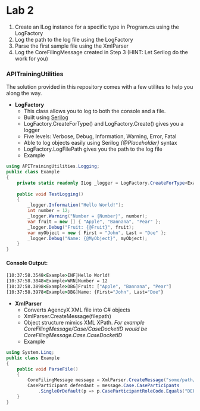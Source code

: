 # **Lab 2**

1. Create an ILog instance for a specific type in Program.cs using the LogFactory
2. Log the path to the log file using the LogFactory
3. Parse the first sample file using the XmlParser
4. Log the CoreFilingMessage created in Step 3 (HINT: Let Serilog do the work for you)

### APITrainingUtilities
The solution provided in this repository comes with a few utilites to help you along the way.
* **LogFactory**
    * This class allows you to log to both the console and a file.
    * Built using [Serilog](https://serilog.net/)
    * LogFactory.CreateForType<T>() and LogFactory.Create() gives you a logger
    * Five levels: Verbose, Debug, Information, Warning, Error, Fatal
    * Able to log objects easily using Serilog _{@Placeholder}_ syntax
    * LogFactory.LogFilePath gives you the path to the log file
    * Example
```csharp
using APITrainingUtilities.Logging;
public class Example
{
    private static readonly ILog _logger = LogFactory.CreateForType<Example>();
    
    public void TestLogging()
    {
        _logger.Information("Hello World!");
        int number = 12;
        _logger.Warning("Number = {Number}", number);
        var fruit = new [] { "Apple", "Bannana", "Pear" };
        _logger.Debug("Fruit: {@Fruit}", fruit);
        var myObject = new { First = "John", Last = "Doe" };
        _logger.Debug("Name: {@MyObject}", myObject);
    }
}
```
#### Console Output:
```cmd
[10:37:58.3548<Example>INF]Hello World!
[10:37:58.3848<Example>WRN]Number = 12
[10:37:58.3898<Example>DBG]Fruit: ["Apple", "Bannana", "Pear"]
[10:37:58.3978<Example>DBG]Name: {First="John", Last="Doe"}
```
* **XmlParser**
    * Converts AgencyX XML file into C# objects
    * XmlParser.CreateMessage(filepath)
    * Object structure mimics XML XPath.  _For example CoreFilingMessage/Case/CaseDocketID would be CoreFilingMessage.Case.CaseDocketID_
    * Example
```csharp
using System.Linq;
public class Example
{
    public void ParseFile()
    {
        CoreFilingMessage message = XmlParser.CreateMessage("some/path/file.xml");
        CaseParticipant defendant = message.Case.CaseParticipants
            .SingleOrDefault(p => p.CaseParticipantRoleCode.Equals("DEF"));
    }
}
```